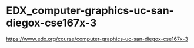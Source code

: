 # EDX_computer-graphics-uc-san-diegox-cse167x-3
https://www.edx.org/course/computer-graphics-uc-san-diegox-cse167x-3
